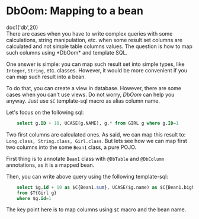 # DbOom: Mapping to a bean

<div class="doc1"><js>doc1('db',20)</js></div>
There are cases when you have to write complex queries with some
calculations, string manipulation, etc. when some result set columns are
calculated and not simple table columns values. The question is how to
map such columns using *DbOom* and template SQL.

One answer is simple: you can map such result set into simple types,
like `Integer`, `String`, etc. classes. However, it would be more
convenient if you can map such result into a bean.

To do that, you can create a view in database. However, there are some
cases when you can't use views. Do not worry, *DbOom* can help you
anyway. Just use `$C` template-sql macro as alias column name.

Let's focus on the following sql:

~~~~~ sql
    select g.ID + 10, UCASE(g.NAME), g.* from GIRL g where g.ID=1
~~~~~

Two first columns are calculated ones. As said, we can map this result
to: `Long.class, String.class, Girl.class`. But lets see how we can map
first two columns into the some `Bean1` class, a pure POJO.

First thing is to annotate `Bean1` class with `@DbTable` and `@DbColumn`
annotations, as it is a mapped bean.

Then, you can write above query using the following template-sql:

~~~~~ sql
    select $g.id + 10 as $C{Bean1.sum}, UCASE($g.name) as $C{Bean1.bigName}, $C{g.*}
    from $T{Girl g}
    where $g.id=1
~~~~~

The key point here is to map columns using `$C` macro and the bean name.

